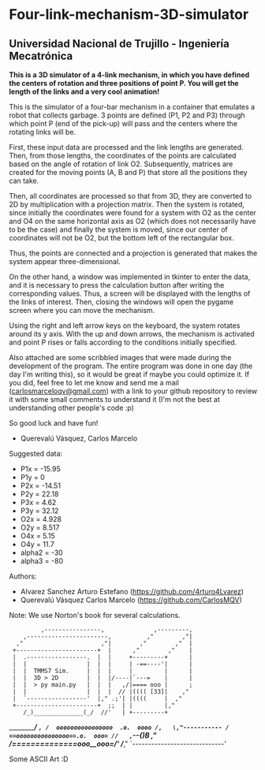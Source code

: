 # Four-link-mechanism-3D-simulator
## Universidad Nacional de Trujillo - Ingeniería Mecatrónica

**This is a 3D simulator of a 4-link mechanism, in which you have defined the centers of rotation and three positions of point P. You will get the length of the links and a very cool animation!**

This is the simulator of a four-bar mechanism in a container that emulates a robot that collects garbage. 3 points are defined (P1, P2 and P3) through which point P (end of the pick-up) will pass and the centers where the rotating links will be.

First, these input data are processed and the link lengths are generated. Then, from those lengths, the coordinates of the points are calculated based on the angle of rotation of link O2. Subsequently, matrices are created for the moving points (A, B and P) that store all the positions they can take.

Then, all coordinates are processed so that from 3D, they are converted to 2D by multiplication with a projection matrix. Then the system is rotated, since initially the coordinates were found for a system with O2 as the center and O4 on the same horizontal axis as O2 (which does not necessarily have to be the case) and finally the system is moved, since our center of coordinates will not be O2, but the bottom left of the rectangular box.

Thus, the points are connected and a projection is generated that makes the system appear three-dimensional.

On the other hand, a window was implemented in tkinter to enter the data, and it is necessary to press the calculation button after writing the corresponding values. Thus, a screen will be displayed with the lengths of the links of interest. Then, closing the windows will open the pygame screen where you can move the mechanism.

Using the right and left arrow keys on the keyboard, the system rotates around its y axis. With the up and down arrows, the mechanism is activated and point P rises or falls according to the conditions initially specified.

Also attached are some scribbled images that were made during the development of the program. The entire program was done in one day (the day I'm writing this), so it would be great if maybe you could optimize it. If you did, feel free to let me know and send me a mail (carlosmarceloqv@gmail.com) with a link to your github repository to review it with some small comments to understand it (I'm not the best at understanding other people's code :p)

So good luck and have fun!

- Querevalú Vásquez, Carlos Marcelo

Suggested data:

- P1x = -15.95
- P1y = 0
- P2x = -14.51
- P2y = 22.18
- P3x = 4.62
- P3y = 32.12
- O2x = 4.928
- O2y = 8.517
- O4x = 5.15
- O4y = 11.7
- alpha2 = -30
- alpha3 = -80

Authors:
- Alvarez Sanchez Arturo Estefano (https://github.com/4rturo4Lvarez)
- Querevalú Vásquez Carlos Marcelo (https://github.com/CarlosMQV)

Note: We use Norton's book for several calculations.

             ,----------------,              ,---------,
        ,-----------------------,          ,"        ,"|
      ,"                      ,"|        ,"        ,"  |
     +-----------------------+  |      ,"        ,"    |
     |  .-----------------.  |  |     +---------+      |
     |  |                 |  |  |     | -==----'|      |
     |  |  TMMS7 Sim.     |  |  |     |         |      |
     |  |  3D > 2D        |  |  |/----|`---=    |      |
     |  |  > py main.py   |  |  |   ,/|==== ooo |      ;
     |  |                 |  |  |  // |(((( [33]|    ,"
     |  `-----------------'  |," .;'| |((((     |  ,"
     +-----------------------+  ;;  | |         |,"
        /_)______________(_/  //'   | +---------+
   ___________________________/___  `,
  /  oooooooooooooooo  .o.  oooo /,   \,"-----------
 / ==ooooooooooooooo==.o.  ooo= //   ,`\--{)B     ,"
/_==__==========__==_ooo__ooo=_/'   /___________,"
`-----------------------------'

Some ASCII Art :D
